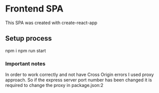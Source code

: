 # Frontend SPA

This SPA was created with create-react-app

## Setup process

npm i
npm run start

### Important notes

In order to work correctly and not have Cross Origin errors I used proxy approach. So if the express server port number has been changed it is required to change the proxy in package.json:2
